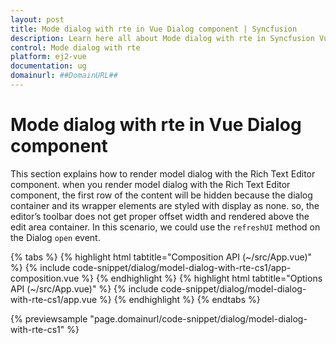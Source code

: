 ```yaml
---
layout: post
title: Mode dialog with rte in Vue Dialog component | Syncfusion
description: Learn here all about Mode dialog with rte in Syncfusion Vue Dialog component of Syncfusion Essential JS 2 and more.
control: Mode dialog with rte 
platform: ej2-vue
documentation: ug
domainurl: ##DomainURL##
---
```


# Mode dialog with rte in Vue Dialog component

This section explains how to render model dialog with the Rich Text Editor component. when you render model dialog with the Rich Text Editor component, the first row of the content will be hidden because the dialog container and its wrapper elements are styled with display as none. so, the editor’s toolbar does not get proper offset width and rendered above the edit area container. In this scenario, we could use the `refreshUI` method on the Dialog `open` event.

{% tabs %}
{% highlight html tabtitle="Composition API (~/src/App.vue)" %}
{% include code-snippet/dialog/model-dialog-with-rte-cs1/app-composition.vue %}
{% endhighlight %}
{% highlight html tabtitle="Options API (~/src/App.vue)" %}
{% include code-snippet/dialog/model-dialog-with-rte-cs1/app.vue %}
{% endhighlight %}
{% endtabs %}
        
{% previewsample "page.domainurl/code-snippet/dialog/model-dialog-with-rte-cs1" %}
